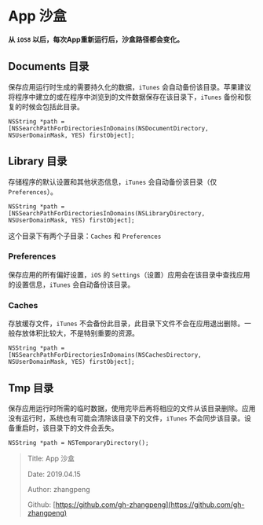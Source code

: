 # App 沙盒

**从 `iOS8` 以后，每次App重新运行后，沙盒路径都会变化。**

## Documents 目录

保存应用运行时生成的需要持久化的数据，`iTunes` 会自动备份该目录。苹果建议将程序中建立的或在程序中浏览到的文件数据保存在该目录下，`iTunes` 备份和恢复的时候会包括此目录。

```text
NSString *path = [NSSearchPathForDirectoriesInDomains(NSDocumentDirectory, NSUserDomainMask, YES) firstObject];
```

## Library 目录

存储程序的默认设置和其他状态信息，`iTunes` 会自动备份该目录（仅`Preferences`）。

```text
NSString *path = [NSSearchPathForDirectoriesInDomains(NSLibraryDirectory, NSUserDomainMask, YES) firstObject];
```

这个目录下有两个子目录：`Caches` 和 `Preferences`

### Preferences

保存应用的所有偏好设置，`iOS` 的 `Settings`（设置）应用会在该目录中查找应用的设置信息，`iTunes` 会自动备份该目录。

### Caches

存放缓存文件，`iTunes` 不会备份此目录，此目录下文件不会在应用退出删除。一般存放体积比较大，不是特别重要的资源。

```text
NSString *path = [NSSearchPathForDirectoriesInDomains(NSCachesDirectory, NSUserDomainMask, YES) firstObject];
```

## Tmp 目录

保存应用运行时所需的临时数据，使用完毕后再将相应的文件从该目录删除。应用没有运行时，系统也有可能会清除该目录下的文件，`iTunes` 不会同步该目录。设备重启时，该目录下的文件会丢失。

```text
NSString *path = NSTemporaryDirectory();
```

> Title: App 沙盒
>
> Date: 2019.04.15
>
> Author: zhangpeng
>
> Github: [https://github.com/gh-zhangpeng](https://github.com/gh-zhangpeng)

